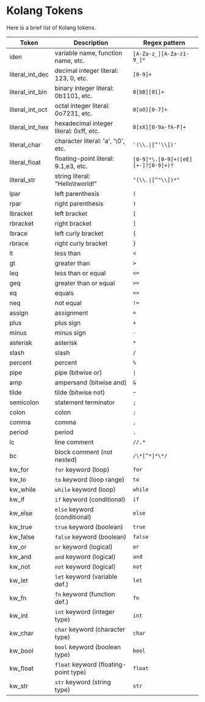 # Kolang Tokens

Here is a brief list of Kolang tokens.

|Token              |Description                            |Regex pattern                      |
|-------------------|---------------------------------------|-----------------------------------|
|iden               |variable name, function name, etc.     |`[A-Za-z_][A-Za-z1-9_]*`           |
|literal_int_dec    |decimal integer literal: 123, 0, etc.  |`[0-9]+`                           |
|literal_int_bin    |binary integer literal: 0b1101, etc.   |`0[bB][01]+`                       |
|literal_int_oct    |octal integer literal: 0o7231, etc.    |`0[oO][0-7]+`                      |
|literal_int_hex    |hexadecimal integer literal: 0xff, etc.|`0[xX][0-9a-fA-F]+`                |
|literal_char       |character literal: 'a', '\0', etc.     |`'(\\.\|[^'\\])'`                  |
|literal_float      |floating-point literal: 9.1,e3, etc.   |`[0-9]*\.[0-9]+([eE][+-]?[0-9]+)?` |
|literal_str        |string literal: "Hello\tworld!"        |`"(\\.\|[^"\\])*"`                 |
|lpar               |left parenthesis                       |`(`                                |
|rpar               |right parenthesis                      |`)`                                |
|lbracket           |left bracket                           |`[`                                |
|rbracket           |right bracket                          |`]`                                |
|lbrace             |left curly bracket                     |`{`                                |
|rbrace             |right curly bracket                    |`}`                                |
|lt                 |less than                              |`<`                                |
|gt                 |greater than                           |`>`                                |
|leq                |less than or equal                     |`<=`                               |
|geq                |greater than or equal                  |`>=`                               |
|eq                 |equals                                 |`==`                               |
|neq                |not equal                              |`!=`                               |
|assign             |assignment                             |`=`                                |
|plus               |plus sign                              |`+`                                |
|minus              |minus sign                             |`-`                                |
|asterisk           |asterisk                               |`*`                                |
|slash              |slash                                  |`/`                                |
|percent            |percent                                |`%`                                |
|pipe               |pipe (bitwise or)                      |`\|`                               |
|amp                |ampersand (bitwise and)                |`&`                                |
|tilde              |tilde (bitwise not)                    |`~`                                |
|semicolon          |statement terminator                   |`;`                                |
|colon              |colon                                  |`:`                                |
|comma              |comma                                  |`,`                                |
|period             |period                                 |`.`                                |
|lc                 |line comment                           |`//.*`                             |
|bc                 |block comment (not nested)             |`/\*[^*]*\*/`                      |
|kw_for             |`for` keyword (loop)                   |`for`                              |
|kw_to              |`to` keyword (loop range)              |`to`                               |
|kw_while           |`while` keyword (loop)                 |`while`                            |
|kw_if              |`if` keyword (conditional)             |`if`                               |
|kw_else            |`else` keyword (conditional)           |`else`                             |
|kw_true            |`true` keyword (boolean)               |`true`                             |
|kw_false           |`false` keyword (boolean)              |`false`                            |
|kw_or              |`or` keyword (logical)                 |`or`                               |
|kw_and             |`and` keyword (logical)                |`and`                              |
|kw_not             |`not` keyword (logical)                |`not`                              |
|kw_let             |`let` keyword (variable def.)          |`let`                              |
|kw_fn              |`fn` keyword (function def.)           |`fn`                               |
|kw_int             |`int` keyword (integer type)           |`int`                              |
|kw_char            |`char` keyword (character type)        |`char`                             |
|kw_bool            |`bool` keyword (boolean type)          |`bool`                             |
|kw_float           |`float` keyword (floating-point type)  |`float`                            |
|kw_str             |`str` keyword (string type)            |`str`                              |